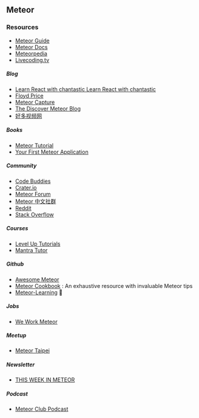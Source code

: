## Meteor

### Resources

* [Meteor Guide](http://guide.meteor.com/)
* [Meteor Docs](http://docs.meteor.com/)
* [Meteorpedia](http://www.meteorpedia.com/read/Main_Page)
* [Livecoding.tv](https://www.livecoding.tv/videos/meteor-js/?sort=newest)

##### Blog

* [Learn React with chantastic
Learn React with chantastic](https://medium.com/@learnreact)
* [Floyd Price](https://floydprice.com/)
* [Meteor Capture](http://meteorcapture.com/)
* [The Discover Meteor Blog](https://www.discovermeteor.com/blog)
* [好多视频网](http://haoduoshipin.com/)

##### Books

* [Meteor Tutorial](http://www.meteor-tutorial.org/book)
* [Your First Meteor Application](http://meteortips.com/book.pdf)

##### Community

* [Code Buddies](http://hangouts.codebuddies.org/)
* [Crater.io](https://crater.io/)
* [Meteor Forum](https://forums.meteor.com/)
* [Meteor 中文社群](http://www.meteorhub.org/)
* [Reddit](https://www.reddit.com/r/Meteor/)
* [Stack Overflow](http://stackoverflow.com/questions/tagged/meteor)

##### Courses

* [Level Up Tutorials](https://leveluptutorials.com/)
* [Mantra Tutor](https://tutor.mantrajs.com/)

##### Github

* [Awesome Meteor](https://github.com/Urigo/awesome-meteor)
* [Meteor Cookbook](https://github.com/clinical-meteor/cookbook/blob/master/table-of-contents.md) : An exhaustive resource with invaluable Meteor tips
* [Meteor-Learning](https://github.com/ericdouglas/Meteor-Learning) :sparkling_heart:

##### Jobs

* [We Work Meteor](https://www.weworkmeteor.com/)

##### Meetup

* [Meteor Taipei](http://www.meetup.com/Meteor-Taipei/)

##### Newsletter

- [THIS WEEK IN METEOR](http://thisweekinmeteor.com/)

##### Podcast

* [Meteor Club Podcast](https://show.spacedojo.com/)
